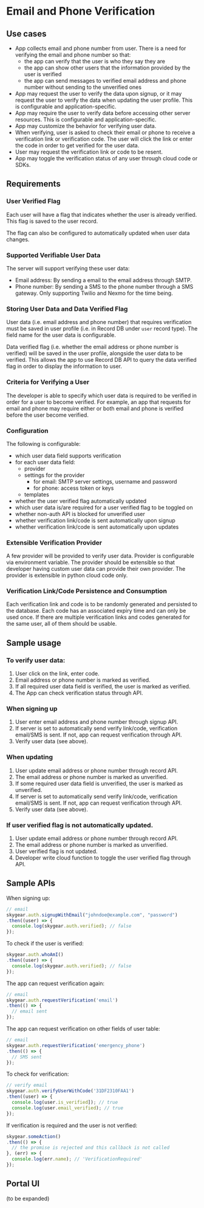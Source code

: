 # Email and Phone Verification

## Use cases

* App collects email and phone number from user. There is a need for
  verifying the email and phone number so that:
  * the app can verify that the user is who they say they are
  * the app can show other users that the information provided by the user
    is verified
  * the app can send messages to verified email address and phone number without
    sending to the unverified ones
* App may request the user to verify the data upon signup, or it may request
  the user to verify the data when updating the user profile. This is
  configurable and application-specific.
* App may require the user to verify data before accessing other server
  resources. This is configurable and application-specific.
* App may customize the behavior for verifying user data.
* When verifying, user is asked to check their email or phone to receive
  a verification link or verification code. The user will click the link or
  enter the code in order to get verified for the user data.
* User may request the verification link or code to be resent.
* App may toggle the verification status of any user through cloud code or SDKs.

## Requirements

### User Verified Flag

Each user will have a flag that indicates whether the user is already
verified. This flag is saved to the user record.

The flag can also be configured to automatically updated when user data changes.

### Supported Verifiable User Data

The server will support verifying these user data:

* Email address: By sending a email to the email address through SMTP.
* Phone number: By sending a SMS to the phone number through a SMS gateway. Only
  supporting Twilio and Nexmo for the time being.

### Storing User Data and Data Verified Flag

User data (i.e. email address and phone number) that requires verification
must be saved in user profile (i.e. in Record DB under `user` record type).
The field name for the user data is configurable.

Data verified flag (i.e. whether the email address or phone number is 
verified) will be saved in the user profile, alongside the user data
to be verified. This allows the app to use Record DB API to query the data
verified flag in order to display the information to user.

### Criteria for Verifying a User

The developer is able to specify which user data is required to be verified
in order for a user to become verified. For example, an app that requests for
email and phone may require either or both email and phone is verified before
the user become verified.

### Configuration

The following is configurable:

* which user data field supports verification
* for each user data field:
  * provider
  * settings for the provider
    * for email: SMTP server settings, username and password
    * for phone: access token or keys
  * templates
* whether the user verified flag automatically updated
* which user data is/are required for a user verified flag to be toggled on
* whether non-auth API is blocked for unverified user
* whether verification link/code is sent automatically upon signup
* whether verification link/code is sent automatically upon updates

### Extensible Verification Provider

A few provider will be provided to verify user data. Provider is configurable
via environment variable. The provider should be extensible so that developer
having custom user data can provide their own provider. The provider is
extensible in python cloud code only.

### Verification Link/Code Persistence and Consumption

Each verification link and code is to be randomly generated and persisted to
the database. Each code has an associated expiry time
and can only be used once. If there are multiple verification links and codes
generated for the same user, all of them should be usable.

## Sample usage

### To verify user data:

1. User click on the link, enter code.
2. Email address or phone number is marked as verified.
3. If all required user data field is verified, the user is marked as verified.
4. The App can check verification status through API.

### When signing up

1. User enter email address and phone number through signup API.
2. If server is set to automatically send verify link/code, verification
   email/SMS is sent. If not, app can request verification through API.
3. Verify user data (see above).

### When updating

1. User update email address or phone number through record API.
2. The email address or phone number is marked as unverified.
3. If some required user data field is unverified, the user is marked as
   unverified.
4. If server is set to automatically send verify link/code, verification
   email/SMS is sent. If not, app can request verification through API.
5. Verify user data (see above).

### If user verified flag is not automatically updated.

1. User update email address or phone number through record API.
2. The email address or phone number is marked as unverified.
3. User verified flag is not updated.
4. Developer write cloud function to toggle the user verified flag through API.

## Sample APIs

When signing up:

```javascript
// email
skygear.auth.signupWithEmail("johndoe@example.com", "password")
.then((user) => {
  console.log(skygear.auth.verified); // false
});
```

To check if the user is verified:

```javascript
skygear.auth.whoAmI()
.then((user) => {
  console.log(skygear.auth.verified); // false
});
```

The app can request verification again:

```javascript
// email
skygear.auth.requestVerification('email')
.then(() => {
  // email sent
});
```

The app can request verification on other fields of user table:

```javascript
// email
skygear.auth.requestVerification('emergency_phone')
.then(() => {
  // SMS sent
});
```

To check for verification:

```javascript
// verify email 
skygear.auth.verifyUserWithCode('31DF2310FAA1')
.then((user) => {
  console.log(user.is_verified]); // true
  console.log(user.email_verified); // true
});
```

If verification is required and the user is not verified:

```javascript
skygear.someAction()
.then(() => {
  // the promise is rejected and this callback is not called
}, (err) => {
  console.log(err.name); // 'VerificationRequired'
});
```

## Portal UI

(to be expanded)
